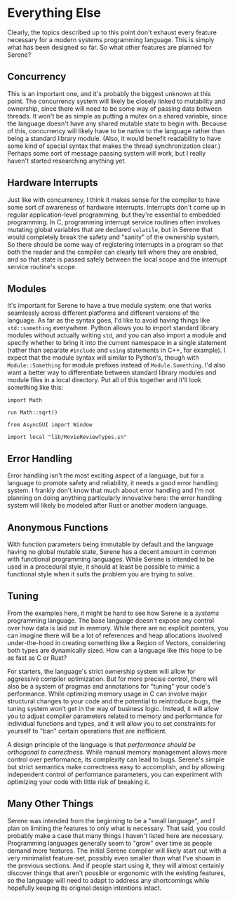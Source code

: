 # Everything Else

Clearly, the topics described up to this point don't exhaust every feature necessary for a modern systems programming language. This is simply what has been designed so far. So what other features are planned for Serene?

## Concurrency

This is an important one, and it's probably the biggest unknown at this point. The concurrency system will likely be closely linked to mutability and ownership, since there will need to be some way of passing data between threads. It won't be as simple as putting a mutex on a shared variable, since the language doesn't have any shared mutable state to begin with. Because of this, concurrency will likely have to be native to the language rather than being a standard library module. (Also, it would benefit readability to have some kind of special syntax that makes the thread synchronization clear.) Perhaps some sort of message passing system will work, but I really haven't started researching anything yet.

## Hardware Interrupts

Just like with concurrency, I think it makes sense for the compiler to have some sort of awareness of hardware interrupts. Interrupts don't come up in regular application-level programming, but they're essential to embedded programming. In C, programming interrupt service routines often involves mutating global variables that are declared `volatile`, but in Serene that would completely break the safety and "sanity" of the ownership system. So there should be some way of registering interrupts in a program so that both the reader and the compiler can clearly tell where they are enabled, and so that state is passed safely between the local scope and the interrupt service routine's scope.

## Modules

It's important for Serene to have a true module system: one that works seamlessly across different platforms and different versions of the language. As far as the syntax goes, I'd like to avoid having things like `std::something` everywhere. Python allows you to import standard library modules without actually writing `std`, and you can also import a module and specify whether to bring it into the current namespace in a single statement (rather than separate `#include` and `using` statements in C++, for example). I expect that the module syntax will similar to Python's, though with `Module::Something` for module prefixes instead of `Module.Something`. I'd also want a better way to differentiate between standard library modules and module files in a local directory. Put all of this together and it'll look something like this:

`import Math`

`run Math::sqrt()`

`from AsyncGUI import Window`

`import local "lib/MovieReviewTypes.sn"`

## Error Handling

Error handling isn't the most exciting aspect of a language, but for a language to promote safety and reliability, it needs a good error handling system. I frankly don't know that much about error handling and I'm not planning on doing anything particularly innovative here: the error handling system will likely be modeled after Rust or another modern language.

## Anonymous Functions

With function parameters being immutable by default and the language having no global mutable state, Serene has a decent amount in common with functional programming languages. While Serene is intended to be used in a procedural style, it should at least be possible to mimic a functional style when it suits the problem you are trying to solve.

## Tuning

From the examples here, it might be hard to see how Serene is a *systems* programming language. The base language doesn't expose any control over how data is laid out in memory. While there are no explicit pointers, you can imagine there will be a lot of references and heap allocations involved under-the-hood in creating something like a Region of Vectors, considering both types are dynamically sized. How can a language like this hope to be as fast as C or Rust?

For starters, the language's strict ownership system will allow for aggressive compiler optimization. But for more precise control, there will also be a system of pragmas and annotations for "tuning" your code's performance. While optimizing memory usage in C can involve major structural changes to your code and the potential to reintroduce bugs, the tuning system won't get in the way of business logic. Instead, it will allow you to adjust compiler parameters related to memory and performance for individual functions and types, and it will allow you to set constraints for yourself to "ban" certain operations that are inefficient.

A design principle of the language is that *performance should be orthogonal to correctness*. While manual memory management allows more control over performance, its complexity can lead to bugs. Serene's simple but strict semantics make correctness easy to accomplish, and by allowing independent control of performance parameters, you can experiment with optimizing your code with little risk of breaking it.

## Many Other Things

Serene was intended from the beginning to be a "small language", and I plan on limiting the features to only what is necessary. That said, you could probably make a case that many things I haven't listed here are necessary. Programming languages generally seem to "grow" over time as people demand more features. The initial Serene compiler will likely start out with a very minimalist feature-set, possibly even smaller than what I've shown in the previous sections. And if people start using it, they will almost certainly discover things that aren't possible or ergonomic with the existing features, so the language will need to adapt to address any shortcomings while hopefully keeping its original design intentions intact.
